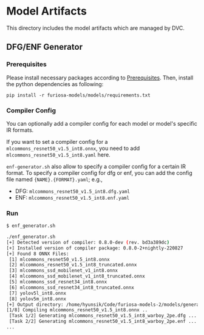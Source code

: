 # Model Artifacts

This directory includes the model artifacts which are managed by DVC.

## DFG/ENF Generator
### Prerequisites

Please install necessary packages according to [Prerequisites](https://github.com/furiosa-ai/furiosa-models/wiki#prerequisites).
Then, install the python dependencies as following:
```
pip install -r furiosa-models/models/requirements.txt
```

### Compiler Config
You can optionally add a compiler config for each model or model's specific IR formats.

If you want to set a compiler config for a `mlcommons_resnet50_v1.5_int8.onnx`,
you need to add `mlcommons_resnet50_v1.5_int8.yaml` here.

`enf-generator.sh` also allow to specify a compiler config for a certain IR format.
To specify a compiler config for dfg or enf, you can add the config file named `{NAME}.{FORMAT}.yaml`; e.g.,
* DFG: `mlcommons_resnet50_v1.5_int8.dfg.yaml`
* ENF: `mlcommons_resnet50_v1.5_int8.enf.yaml`

### Run
```sh
$ enf_generator.sh

./enf_generator.sh
[+] Detected version of compiler: 0.8.0-dev (rev. bd3a389dc)
[+] Installed version of compiler package: 0.8.0-2+nightly-220827
[+] Found 8 ONNX Files:
 [1] mlcommons_resnet50_v1.5_int8.onnx
 [2] mlcommons_resnet50_v1.5_int8_truncated.onnx
 [3] mlcommons_ssd_mobilenet_v1_int8.onnx
 [4] mlcommons_ssd_mobilenet_v1_int8_truncated.onnx
 [5] mlcommons_ssd_resnet34_int8.onnx
 [6] mlcommons_ssd_resnet34_int8_truncated.onnx
 [7] yolov5l_int8.onnx
 [8] yolov5m_int8.onnx
[+] Output directory: /home/hyunsik/Code/furiosa-models-2/models/generated/0.8.0-dev_bd3a389dc
[1/8] Compiling mlcommons_resnet50_v1.5_int8.onnx ..
 [Task 1/2] Generating mlcommons_resnet50_v1.5_int8_warboy_2pe.dfg ... (Skipped)
 [Task 2/2] Generating mlcommons_resnet50_v1.5_int8_warboy_2pe.enf ... (Skipped)
...
```
